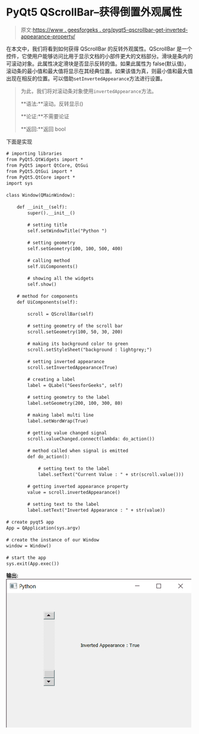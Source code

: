 # PyQt5 QScrollBar–获得倒置外观属性

> 原文:[https://www . geesforgeks . org/pyqt5-qscrollbar-get-inverted-appearance-property/](https://www.geeksforgeeks.org/pyqt5-qscrollbar-getting-inverted-appearance-property/)

在本文中，我们将看到如何获得 QScrollBar 的反转外观属性。QScrollBar 是一个控件，它使用户能够访问比用于显示文档的小部件更大的文档部分。滑块是条内的可滚动对象。此属性决定滑块是否显示反转的值。如果此属性为 false(默认值)，滚动条的最小值和最大值将显示在其经典位置。如果该值为真，则最小值和最大值出现在相反的位置。可以借助`setInvertedAppearance`方法进行设置。

> 为此，我们将对滚动条对象使用`invertedAppearance`方法。
> 
> **语法:**滚动。反转显示()
> 
> **论证:**不需要论证
> 
> **返回:**返回 bool

下面是实现

```
# importing libraries
from PyQt5.QtWidgets import * 
from PyQt5 import QtCore, QtGui
from PyQt5.QtGui import * 
from PyQt5.QtCore import * 
import sys

class Window(QMainWindow):

    def __init__(self):
        super().__init__()

        # setting title
        self.setWindowTitle("Python ")

        # setting geometry
        self.setGeometry(100, 100, 500, 400)

        # calling method
        self.UiComponents()

        # showing all the widgets
        self.show()

    # method for components
    def UiComponents(self):

        scroll = QScrollBar(self)

        # setting geometry of the scroll bar
        scroll.setGeometry(100, 50, 30, 200)

        # making its background color to green
        scroll.setStyleSheet("background : lightgrey;")

        # setting inverted appearance
        scroll.setInvertedAppearance(True)

        # creating a label
        label = QLabel("GeesforGeeks", self)

        # setting geometry to the label
        label.setGeometry(200, 100, 300, 80)

        # making label multi line
        label.setWordWrap(True)

        # getting value changed signal
        scroll.valueChanged.connect(lambda: do_action())

        # method called when signal is emitted
        def do_action():

            # setting text to the label
            label.setText("Current Value : " + str(scroll.value()))

        # getting inverted appearance property
        value = scroll.invertedAppearance()

        # setting text to the label
        label.setText("Inverted Appearance : " + str(value))

# create pyqt5 app
App = QApplication(sys.argv)

# create the instance of our Window
window = Window()

# start the app
sys.exit(App.exec())
```

**输出:**
![](img/e0d288fa7b712c2ae8ed5cabb1cd5d5f.png)